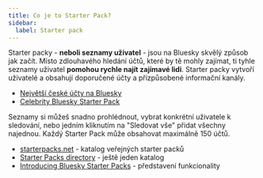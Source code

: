 ```yaml
---
title: Co je to Starter Pack?
sidebar:
  label: Starter pack
---
```


Starter packy - **neboli seznamy uživatel** - jsou na Bluesky skvělý způsob jak začít. Místo zdlouhavého hledání účtů,
které by tě mohly zajímat, ti tyhle seznamy uživatel **pomohou rychle najít zajímavé lidi**. Starter packy vytvoří
uživatelé a obsahují doporučené účty a přizpůsobené informační kanály.

- [Největší české účty na Bluesky](https://go.bsky.app/5rRGTZu)
- [Celebrity Bluesky Starter Pack](https://bsky.app/starter-pack/brendangasparin.com/3lbp3duv25z2n)

Seznamy si můžeš snadno prohlédnout, vybrat konkrétní uživatele k sledování, nebo jedním kliknutím na "Sledovat vše"
přidat všechny najednou. Každý Starter Pack může obsahovat maximálně 150 účtů.

- [starterpacks.net](https://www.starterpacks.net/) - katalog veřejných starter packů
- [Starter Packs directory](https://blueskydirectory.com/starter-packs) - ještě jeden katalog
- [Introducing Bluesky Starter Packs](https://bsky.social/about/blog/06-26-2024-starter-packs) - představení
  funkcionality